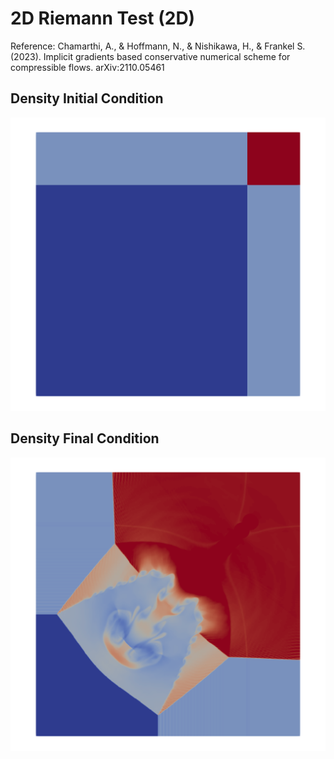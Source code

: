 # 2D Riemann Test (2D)

Reference: Chamarthi, A., & Hoffmann, N., & Nishikawa, H., & Frankel S. (2023). Implicit gradients based conservative numerical scheme for compressible flows. arXiv:2110.05461 

## Density Initial Condition

![Density](alpha_rho1_initial.png)

## Density Final Condition

![Density Norms](alpha_rho1_final.png)
